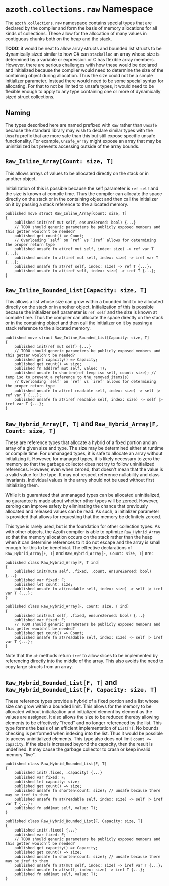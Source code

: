 # `azoth.collections.raw` Namespace

The `azoth.collections.raw` namespace contains special types that are declared by the
compiler and form the basis of memory allocations for all kinds of collections. These allow for the
allocation of many values in contiguous chunks both on the heap and the stack.

**TODO:** it would be neat to allow array structs and bounded list structs to be dynamically sized
similar to how C# can `stackalloc` an array whose size is determined by a variable or expression or
C has flexible array members. However, there are serious challenges with how these would be declared
and initialized because the compiler would need to determine the size of the containing object
during allocation. Thus the size could not be a simple initializer parameter. Instead there would
need to be some special syntax for allocating. For that to not be limited to unsafe types, it would
need to be flexible enough to apply to any type containing one or more of dynamically sized struct
collections.

## Naming

The types described here are named prefixed with `Raw` rather than `Unsafe` because the standard
library may wish to declare similar types with the `Unsafe` prefix that are more safe than this but
still expose specific unsafe functionality. For example, `Unsafe_Array` might expose an array that
may be uninitialized but prevents accessing outside of the array bounds.

## `Raw_Inline_Array[Count: size, T]`

This allows arrays of values to be allocated directly on the stack or in another object.

Initialization of this is possible because the self parameter is `ref self` and the size is known at
compile time. Thus the compiler can allocate the space directly on the stack or in the containing
object and then call the initializer on it by passing a stack reference to the allocated memory.

```azoth
published move struct Raw_Inline_Array[Count: size, T]
{
    published init(ref mut self, ensureZeroed: bool) {...}
    // TODO should generic parameters be publicly exposed members and this getter wouldn't be needed?
    published get count() => Count;
    // Overloading `self` on `ref` vs `iref` allows for determining the proper return type
    published unsafe fn at(ref mut self, index: size) -> ref var T {...};
    published unsafe fn at(iref mut self, index: size) -> iref var T {...};
    published unsafe fn at(ref self, index: size) -> ref T {...};
    published unsafe fn at(iref self, index: size) -> iref T {...};
}
```

## `Raw_Inline_Bounded_List[Capacity: size, T]`

This allows a list whose size can grow within a bounded limit to be allocated directly on the stack
or in another object. Initialization of this is possible because the initializer self parameter is
`ref self` and the size is known at compile time. Thus the compiler can allocate the space directly
on the stack or in the containing object and then call the initializer on it by passing a stack
reference to the allocated memory.

```azoth
published move struct Raw_Inline_Bounded_List[Capacity: size, T]
{
    published init(ref mut self) {...}
    // TODO should generic parameters be publicly exposed members and this getter wouldn't be needed?
    published get capacity() => Capacity;
    published get count() => size;
    published fn add(ref mut self, value: T);
    published unsafe fn shorten(ref temp iso self, count: size); // temp iso to prevent a reference to the removed items(s)
    // Overloading `self` on `ref` vs `iref` allows for determining the proper return type
    published unsafe fn at(ref readable self, index: size) -> self |> ref var T {...};
    published unsafe fn at(iref readable self, index: size) -> self |> iref var T {...};
}
```

## `Raw_Hybrid_Array[F, T]` and `Raw_Hybrid_Array[F, Count: size, T]`

These are reference types that allocate a hybrid of a fixed portion and an array of a given size and
type. The size may be determined either at runtime or compile time. For unmanaged types, it is safe
to allocate an array without initializing it. However, for managed types, it is likely necessary to
zero the memory so that the garbage collector does not try to follow uninitialized references.
However, even when zeroed, that doesn't mean that the value is a valid value for the type. It may
not respect reference nullability and class invariants. Individual values in the array should not be
used without first initializing them.

While it is guaranteed that unmanaged types can be allocated uninitialized, no guarantee is made
about whether other types will be zeroed. However, zeroing can improve safety by eliminating the
chance that previously allocated and released values can be read. As such, a initializer parameter
is provided that allows for requesting that the memory be definitely zeroed.

This type is rarely used, but is the foundation for other collection types. As with other objects,
the Azoth compiler is able to optimize `Raw_Hybrid_Array` so that the memory allocation occurs on
the stack rather than the heap when it can determine references to it do not escape and the array is
small enough for this to be beneficial. The effective declarations of `Raw_Hybrid_Array[F, T]` and
`Raw_Hybrid_Array[F, Count: size, T]` are:

```azoth
published class Raw_Hybrid_Array[F, T ind]
{
    published init(mute self, .fixed, .count, ensureZeroed: bool) {...}
    published var fixed: F;
    published let count: size;
    published unsafe fn at(readable self, index: size) -> self |> iref var T {...};
}

published class Raw_Hybrid_Array[F, Count: size, T ind]
{
    published init(mut self, .fixed, ensureZeroed: bool) {...}
    published var fixed: F;
    // TODO should generic parameters be publicly exposed members and this getter wouldn't be needed?
    published get count() => Count;
    published unsafe fn at(readable self, index: size) -> self |> iref var T {...};
}
```

Note that the `at` methods return `iref` to allow slices to be implemented by referencing directly
into the middle of the array. This also avoids the need to copy large structs from an array.

## `Raw_Hybrid_Bounded_List[F, T]` and `Raw_Hybrid_Bounded_List[F, Capacity: size, T]`

These reference types provide a hybrid of a fixed portion and a list whose size can grow within a
bounded limit. This allows for the memory to be allocated without initialization and initialized
element by element as the values are assigned. It also allows the size to be reduced thereby
allowing elements to be effectively "freed" and no longer referenced by the list. This type forms
the basis of an efficient implementation of `List[T]`. No bounds checking is performed when indexing
into the list. Thus it would be possible to access uninitialized elements. This type also does not
limit `count <= capacity`. If the size is increased beyond the capacity, then the result is
undefined. It may cause the garbage collector to crash or keep invalid memory "live".

```azoth
published class Raw_Hybrid_Bounded_List[F, T]
{
    published init(.fixed, .capacity) {...}
    published var fixed: F;
    published let capacity: size;
    published get count() => size;
    published unsafe fn shorten(count: size); // unsafe because there may be iref to them
    published unsafe fn at(readable self, index: size) -> self |> iref var T {...};
    published fn add(mut self, value: T);
}

published class Raw_Hybrid_Bounded_List[F, Capacity: size, T]
{
    published init(.fixed) {...}
    published var fixed: F;
    // TODO should generic parameters be publicly exposed members and this getter wouldn't be needed?
    published get capacity() => Capacity;
    published get count() => size;
    published unsafe fn shorten(count: size); // unsafe because there may be iref to them
    published unsafe fn at(mut self, index: size) -> iref var T {...};
    published unsafe fn at(self, index: size) -> iref T {...};
    published fn add(mut self, value: T);
}
```
